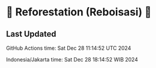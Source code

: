 
# 🌳 Reforestation (Reboisasi) 🌲

## Last Updated

GitHub Actions time: Sat Dec 28 11:14:52 UTC 2024

Indonesia/Jakarta time: Sat Dec 28 18:14:52 WIB 2024
